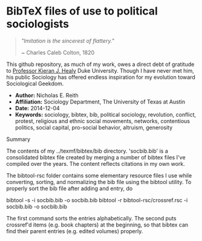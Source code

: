 BibTeX files of use to political sociologists
=======

> *"Imitation is the sincerest of flattery."*
>
> ~ Charles Caleb Colton, 1820

This github repository, as much of my work, owes a direct debt of gratitude to [Professor Kieran J. Healy](https://github.com/kjhealy/socbibs#bibtex-files-of-use-to-sociologists) Duke University. Though I have never met him, his public Sociology has offered endless inspiration for my evolution toward Sociological Geekdom.

*	**Author:** Nicholas E. Reith
*	**Affiliation:** Sociology Department, The University of Texas at Austin
*	**Date:** 2014-12-04
*	**Keywords:** sociology, bibtex, bib, political sociology, revolution, conflict, protest, religious and ethnic social movements, networks, contentious politics, social capital, pro-social behavior, altruism, generosity


Summary

The contents of my ../texmf/bibtex/bib directory. 'socbib.bib' is a consolidated bibtex file created by merging a number of bibtex files I've compiled over the years. The content reflects citations in my own work.

The bibtool-rsc folder contains some elementary resource files I use while converting, sorting, and normalizing the bib file using the bibtool utility. To properly sort the bib file after adding and entry, do

bibtool -s -i socbib.bib -o socbib.bib
bibtool -r bibtool-rsc/crossref.rsc -i socbib.bib -o socbib.bib

The first command sorts the entries alphabetically. The second puts crossref'd items (e.g. book chapters) at the beginning, so that bibtex can find their parent entries (e.g. edited volumes) properly.
